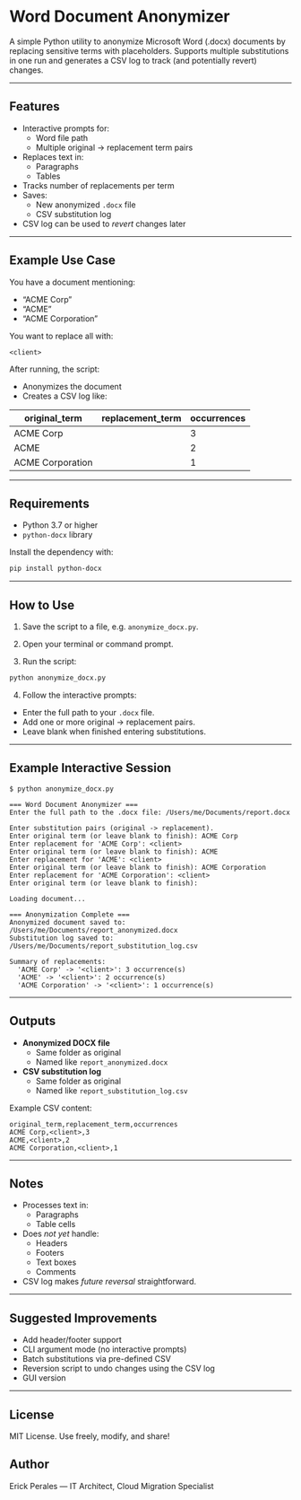 # Word Document Anonymizer

A simple Python utility to anonymize Microsoft Word (.docx) documents by replacing sensitive terms with placeholders. Supports multiple substitutions in one run and generates a CSV log to track (and potentially revert) changes.

---

## Features

- Interactive prompts for:
  - Word file path
  - Multiple original → replacement term pairs
- Replaces text in:
  - Paragraphs
  - Tables
- Tracks number of replacements per term
- Saves:
  - New anonymized `.docx` file
  - CSV substitution log
- CSV log can be used to *revert* changes later

---

## Example Use Case

You have a document mentioning:

- “ACME Corp”
- “ACME”
- “ACME Corporation”

You want to replace all with:

```
<client>
```

After running, the script:

- Anonymizes the document
- Creates a CSV log like:

| original_term      | replacement_term | occurrences |
|---------------------|------------------|-------------|
| ACME Corp           | <client>         | 3           |
| ACME                | <client>         | 2           |
| ACME Corporation    | <client>         | 1           |

---

## Requirements

- Python 3.7 or higher
- `python-docx` library

Install the dependency with:

```bash
pip install python-docx
```

---

## How to Use

1. Save the script to a file, e.g. `anonymize_docx.py`.

2. Open your terminal or command prompt.

3. Run the script:

```bash
python anonymize_docx.py
```

4. Follow the interactive prompts:

- Enter the full path to your `.docx` file.
- Add one or more original → replacement pairs.
- Leave blank when finished entering substitutions.

---

## Example Interactive Session

```
$ python anonymize_docx.py

=== Word Document Anonymizer ===
Enter the full path to the .docx file: /Users/me/Documents/report.docx

Enter substitution pairs (original -> replacement).
Enter original term (or leave blank to finish): ACME Corp
Enter replacement for 'ACME Corp': <client>
Enter original term (or leave blank to finish): ACME
Enter replacement for 'ACME': <client>
Enter original term (or leave blank to finish): ACME Corporation
Enter replacement for 'ACME Corporation': <client>
Enter original term (or leave blank to finish):

Loading document...

=== Anonymization Complete ===
Anonymized document saved to: /Users/me/Documents/report_anonymized.docx
Substitution log saved to: /Users/me/Documents/report_substitution_log.csv

Summary of replacements:
  'ACME Corp' -> '<client>': 3 occurrence(s)
  'ACME' -> '<client>': 2 occurrence(s)
  'ACME Corporation' -> '<client>': 1 occurrence(s)
```

---

## Outputs

- **Anonymized DOCX file**
  - Same folder as original
  - Named like `report_anonymized.docx`
- **CSV substitution log**
  - Same folder as original
  - Named like `report_substitution_log.csv`

Example CSV content:

```
original_term,replacement_term,occurrences
ACME Corp,<client>,3
ACME,<client>,2
ACME Corporation,<client>,1
```

---

## Notes

- Processes text in:
  - Paragraphs
  - Table cells
- Does *not yet* handle:
  - Headers
  - Footers
  - Text boxes
  - Comments
- CSV log makes *future reversal* straightforward.

---

## Suggested Improvements

- Add header/footer support
- CLI argument mode (no interactive prompts)
- Batch substitutions via pre-defined CSV
- Reversion script to undo changes using the CSV log
- GUI version

---

## License

MIT License. Use freely, modify, and share!

## Author

Erick Perales  — IT Architect, Cloud Migration Specialist